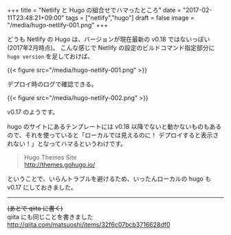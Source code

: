 +++
title = "Netlify と Hugo の組合せでハマったところ"
date = "2017-02-11T23:48:21+09:00"
tags = ["netlify","hugo"]
draft = false
image = "/media/hugo-netlify-001.png"
+++

どうも Netlify の Hugo は、バージョンが現在最新の v0.18 ではないっぽい(2017年2月時点)。
こんな感じで Netlify の設定のビルドコマンド指定部分に `hugo version` を足しておけば、

{{< figure src="/media/hugo-netlify-001.png" >}}

デプロイ時のログで確認できる。

{{< figure src="/media/hugo-netlify-002.png" >}}

v0.17 のようです。

hugo のサイトにあるテンプレートには v0.18 以降でないと動かないものもあるので、それを使っていると「ローカルでは見えるのに！ デプロイすると表示されない！」となってハマるというわけです。

> Hugo Themes Site  
> http://themes.gohugo.io/

ということで、いらんトラブルを避けるため、いったんローカルの hugo も v0.17 にしておきました。

---

~~(あとで qiita に書く)~~  
qiita にも同じことを書きました  
http://qiita.com/matsuoshi/items/32f6c07bcb3716628df0
